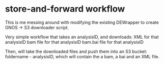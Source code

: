 # store-and-forward workflow

This is me messing around with modifying the existing DEWrapper to
create GNOS -> S3 downloader script.

Very simple workflow that takes an analysisID, and downloads:
  XML for that analysisID
  bam file for that analysisID
  bam.bai file for that analysisID
  
Then, will take the downloaded files and push them into an S3 bucket:
  foldername - analysisID, which will contain the a bam, a bai and an XML file.

